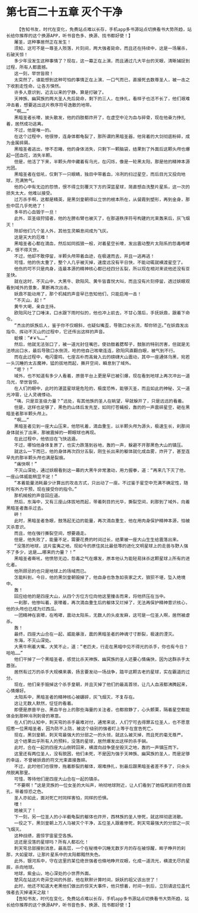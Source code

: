 # 第七百二十五章 灭个干净
        【告知书友，时代在变化，免费站点难以长存，手机app多书源站点切换看书大势所趋，站长给你推荐的这个换源APP，听书音色多、换源、找书都好使！】
       屠圣，这种事居然正在发生！
       须知，这可不是一尊圣人殒落，片刻间，两大强者毙命，而且还在持续中，这是一场屠杀，石破天惊！
       多少年没发生这种事情了？现在，这一幕正在上演，而且通过几大平台的天眼，清晰捕捉到过程，所有人都震撼。
       这一刻，举世皆寂！
       太突然了，谁能想到这种可怕的事情正在上演，一口气而已，直接死去数尊圣人，被一击之下收割走性命，让各方悚然。
       许多人意识到，近古以来的宁静，算是打破了。
       天神族、幽冥族的两大圣人先后毙命，剩下的三人，在挣扎，看样子也活不长了，他们艰难冲击着，想要逃出这片秩序符号逸散的地带。
       “啊……”
       黑暗圣者长嚎，披头散发，他的四肢都炸开了，在虚空中沦为血与碎骨，现在他奋力挣扎着，居然成功逃离。
       不过，他是唯一的。
       在这个过程中，他很惨，连身体都龟裂了，那所谓的黑暗圣器，他背着的大剑彻底粉碎，成为金属碎屑。
       黑暗圣者逃出，惨不忍睹，他的身体消失，只剩下一颗脑袋，结果到了外面后这颗头颅也爆起一团血花，消失半颗。
       但是，他活了下来，半颗头颅中藏着有乌光，在闪烁，像是一轮黑太阳，那是他的精神本源光团。
       黑暗圣者在低吼，仅剩下一只眼睛，独目中带着血，冷冽的扫过星空，而后目光又投向地球，充满煞气。
       他的心中有无边的怨愤，恨不得立刻覆灭下方的深蓝星球，简直想血洗整片星系，这一次的损失太大，他难以接受。
       过万杀手啊，这都是精英，是黑剑皇朝得以立世的根本所在，从餐霞到塑形，再到金身，那些中层几乎死绝了！
       多年的心血毁于一旦！
       此外，亚圣级狩猎者，他的左膀右臂也被灭了，在那道秩序符号构建的光束轰来后，灰飞烟灭！
       除却他们几个圣人外，其他生灵瞬息间成为飞灰。
       这是天大的厄难！
       黑暗圣者心都在滴血，然后如同孤狼一般，对着星空长嚎，发出震动整片太阳系的怨毒咆哮声，恨不得灭世。
       不过，他却不敢停留，半颗头颅带着血迹，在极速而去，并且一逃再逃！
       可惜，他的伤太重了，整个人几乎被灭掉，速度远没有平日快，不能动辄就横渡星空了。
       他伤的可不只是肉身，连最本源的精神核心都已经四分五裂，所以现在相对来说他还没有亚圣快。
       就在这时，不灭山中，大黑牛、欧阳风、黄牛皆喜悦大叫，而且没有片刻停留，透过妖眼观看到域外的景象，果断再次出击。
       妖鼎不能动用了，那个机械的声音早已告知他们，只能启用一击！
       “不灭山，起！”
       黄牛大喝，亲自主持。
       欧阳风吐了口唾沫，口水跟下雨时似的，他也冲上前去，不甘心落后，手抚妖鼎，跟着下命令。
       “杰出的妖族后人，鉴于你不仅眼斜，也疑似嘴歪，导致口水长流，帮你矫正。”在妖鼎发出指令、挥动不灭山的过程中，它还传出这样的声音。
       蛤蟆：“#￥%……”
       然后，他就无法张口了，被一道光封住嘴巴，使劲鼓着腮帮子，鼓胀的特别厉害，但就是无法喷出口水，最后导致口水倒流，呛的他自己咳嗽连连，欧阳风直翻白眼，被气到不行。
       而在此过程中，电闪雷鸣，七座古朴而高耸入云的磅礴大山震动，其中一座通体乌黑，宛若一头沉睡的太古魔神，猛的拔地而起，撕开空间，瞬息到了域外。
       “嗯？！”
       域外，也不知道有多少人看着，原兽平台上更是早已被引爆，现在看到地球上再次冲出一道乌光，举世皆惊。
       在人们的眼中，此时的湛蓝星球是危险的，极度恐怖，能够灭圣，而且如此的神秘，又一道光冲霄，让人灵魂悸动。
       “咦，只是亚圣级力量？”远处，有其他族的圣人在眺望，早就躲开了，只是远远的看着。
       但是，这样也足够了，黑色的山体后发先至，如同打苍蝇般，轰的的一声震碎星空，砸在黑暗圣者那半颗头颅上。
       “啊……”
       黑暗圣者见到一座大山压来，他怒吼着，滴血重生，以半颗头颅为源头，极速生长，刹那间身体就长了出来，那被震掉的一颗眼球也再现。
       在此过程中，他依旧在飞快逃遁。
       不过，哪怕他身体复原了，也实力跌落到谷地，轰的一声，躲避不开那黑色大山的镇压。
       就这么一下而已，他的身体再次四分五裂，刚生长出来的躯体就化成血雾，炸开了，甚至连早先的那半颗头颅也满是裂痕。
       “痛快啊！”
       不灭山深处，通过妖眼看到这一幕的大黑牛非常激动，用力握拳，道：“再来几下灭了他，一座山体威能稍显不足！”
       “本着能量消耗最少计算出的攻击方式，只出动了一座。不过鉴于星空中充满不确定性，随时有外力干预，现在接受你的指令。”
       那机械般的声音回应道。
       然后，东海中，又有三座山体拔地而起，带着刺目的光华，撕裂空间，刹那到了域外，向着黑暗圣者轰杀过去。
       砰！
       此时，黑暗圣者急眼，鼓荡起无边的能量，再次滴血重生，他在用肉身保护精神本源，怕被灭杀意识。
       而且，他在强行撕裂空间，想要遁走。
       但是，他失败了，能量不足，需要花费的时间过长，结果被一座大山生生给震落出来。
       “没落的地球，这片蛮夷之地，现如今的原住民比最低等的进化文明星球上的走兽与野人强不了多少，这是……哪来的力量？！”
       黑暗圣者嘶吼，他愤怒无边，怨毒之气在爆发，原本他认为能轻易抹杀这颗星球上所有的进化者。
       他所顾忌的也只是地球上的场域而已。
       怎能料到，今日，他的黑剑皇朝毁掉了，他自身也急急如丧家之犬，狼狈不堪，坠入绝境中。
       轰！
       回应给他的是四座大山，从四个方位方位向他这里撞击而来，将他挤压在当中。
       一刹那，他惨叫着，哀嚎着，再次滴血重生后的躯体又烂掉了，无法再保护精神意识核心，他的头颅也已成为烂西瓜。
       一团精神在哀嚎，在咆哮，震动太阳系，无数人的头皮发麻，这可是一位圣人啊，居然被虐杀。
       轰！
       最终，四座大山合在一起，威能暴涨，震的黑暗圣者的神魂寸寸断裂，极速的湮灭。
       东海，不灭山深处。
       大黑牛咧着大嘴，大笑不止，道：“老匹夫，行走在黑暗中见不得光的杀手，你也有今日？哈哈……”
       他们干掉了一个黑暗圣者，感觉比杀天神族、幽冥族的圣人还要心情痛快，因为这群杀手太嚣张。
       居然有过万的杀手大规模来袭，扬言要发动一场战争，踏平这颗古老的星球，实在霸道的过分。
       现在，他们亲手毁掉这个杀手皇朝，并且灭掉了他们的最高首领，让几人血液都沸腾起来，心情爆好。
       太阳系中，黑暗圣者的精神核心被碾碎，灰飞烟灭，不复存在。
       这让无数人默然，怔怔的看着。
       即便是原兽平台、黑血平台上的那些海量的关注者，也都寂静了，心头颤栗，隔着星空都能体会到那种冷冽刺骨的寒意。
       在人们的认知中，刺天穹的杀手最难对付，通常来说，人们宁可去得罪五位圣人，也不愿意招惹一位黑暗圣者，因为防不上防，被这个级别的强者盯上等于在宣告死亡。
       现在，黑剑皇朝，刺天穹最强大的分部之一的头领，就这么被灭掉，而且死的毫无尊严。
       这个结果出乎所有人的预料，没落的星球，居然爆发出这样的杀手锏。
       此时，合在一起的四座大山倒转回来，横渡向战争堡垒毁灭之地，轰的一声镇压而下。
       这里还有两位圣人，没有脱困，他们未死，不是因为强于天神族、幽冥族的圣人，而是足够的幸运，不曾被妖鼎的符文光束直接轰碎。
       不过，此时他们也很惨，拖着断裂的躯体，艰难挣扎，到最后跟黑暗圣者差不多了，只余头颅脱离那里。
       可惜，等待他们是四座大山合在一起的镇杀。
       “不要啊！”这是灵族的一位女圣的大叫声，响彻地球附近，让人们看到了她临死前的苍白面孔，带着惊恐之色。
       圣人亦如此，面对死亡时同样害怕，同样的恐惧。
       噗！
       她被灭了！
       下一刻，另一位圣人的小半截龟裂的躯体也炸开，西林族的圣人惨死，就这样彻底消散。
       一役之下，黑剑皇朝上万人马被灭个干净，五位圣人跟着惨死，刺天穹最强大的分部之一灰飞烟灭。
       这种战绩，震惊宇宙星空各族。
       这还是没落的星球吗？所有人都石化！
       刺天穹总部接到消息，最高层，一个在秘境中沉睡无数岁月的存在被惊醒，眸子睁开的刹那，大如星球，让那片星系中的太阳都黯然失色。
       此外，银河系中，守在这里的某位绝世强者也倏地睁开双眼，化成一道流光，横渡无尽的星辰，杀向地球。
       地球，紫金山，地心深处的小世界外面。
       楚风在站这片奇异空间的外部，他在默默计算时间，妖妖的祖父该出世了！
       此时，他还不知道大老黑他们做出的惊天大事件，他只想着，时间一到后，立刻请这位盖代强者去灭掉诸天之敌！
       【告知书友，时代在变化，免费站点难以长存，手机app多书源站点切换看书大势所趋，站长给你推荐的这个换源APP，听书音色多、换源、找书都好使！】